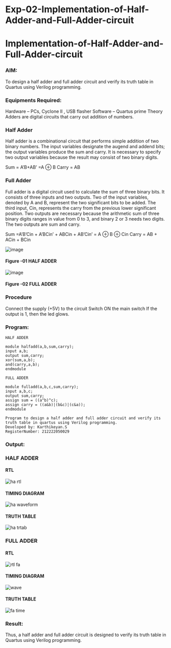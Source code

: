 # Exp-02-Implementation-of-Half-Adder-and-Full-Adder-circuit

# Implementation-of-Half-Adder-and-Full-Adder-circuit
### AIM:
To design a half adder and full adder circuit and verify its truth table in Quartus using Verilog programming.

### Equipments Required:
Hardware – PCs, Cyclone II , USB flasher
Software – Quartus prime
Theory
Adders are digital circuits that carry out addition of numbers.

### Half Adder
Half adder is a combinational circuit that performs simple addition of two binary numbers. The input variables designate the augend and addend bits; the output variables produce the sum and carry. It is necessary to specify two output variables because the result may consist of two binary digits.

Sum = A’B+AB’ =A ⊕ B Carry = AB

### Full Adder
Full adder is a digital circuit used to calculate the sum of three binary bits. It consists of three inputs and two outputs. Two of the input variables, denoted by A and B, represent the two significant bits to be added. The third input, Cin, represents the carry from the previous lower significant position. Two outputs are necessary because the arithmetic sum of three binary digits ranges in value from 0 to 3, and binary 2 or 3 needs two digits. The two outputs are sum and carry.

Sum =A’B’Cin + A’BCin’ + ABCin + AB’Cin’ = A ⊕ B ⊕ Cin Carry = AB + ACin + BCin

 ![image](https://user-images.githubusercontent.com/36288975/163552156-a13e5a56-c638-4110-97d9-8896907c8d25.png)

#### Figure -01 HALF ADDER 


![image](https://user-images.githubusercontent.com/36288975/163552057-b3547877-6d07-45b4-b7e0-bcfebfad9e1d.png)

#### Figure -02 FULL ADDER 

### Procedure

Connect the supply (+5V) to the circuit
Switch ON the main switch
If the output is 1, then the led glows.
### 
### Program:

```
HALF ADDER

module halfadd(a,b,sum,carry);
input a,b;
output sum,carry;
xor(sum,a,b);
and(carry,a,b);
endmodule 
```
```
FULL ADDER

module fulladd(a,b,c,sum,carry);
input a,b,c;
output sum,carry;
assign sum = ((a^b)^c);
assign carry = ((a&b)|(b&c)|(c&a));
endmodule
```
```
Program to design a half adder and full adder circuit and verify its truth table in quartus using Verilog programming.
Developed by: Karthikeyan.S
RegisterNumber: 212222050029
```

### Output:

### HALF ADDER
#### RTL
![ha rtl ](https://user-images.githubusercontent.com/115524975/231493646-88d2e2fc-4d4a-4c45-8edd-aeb27c83a31f.png)


#### TIMING DIAGRAM
![ha waveform](https://user-images.githubusercontent.com/115524975/231493561-d10bfb09-e920-48bd-b6a7-6fdcdd733cff.png)



#### TRUTH TABLE 
![ha trtab](https://user-images.githubusercontent.com/115524975/231490769-8843bf66-b9c9-4263-8a45-f8b8c12b1c14.png)


### FULL ADDER
#### RTL
![rtl fa](https://user-images.githubusercontent.com/115524975/231496492-c7e0ffdd-9867-412c-bc2d-7d6344fd2511.png)


#### TIMING DIAGRAM
![wave](https://user-images.githubusercontent.com/115524975/231494560-b0783a17-8242-42f3-b681-82e3b7440252.jpeg)




#### TRUTH TABLE 
![fa time](https://user-images.githubusercontent.com/115524975/231496603-26fc62bd-9e77-4af8-a87b-3d4a508bf1a5.png)

### Result:
Thus, a half adder and full adder circuit is designed to verify its truth table in Quartus using Verilog programming.
